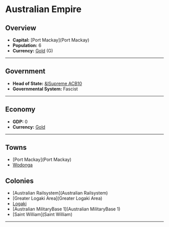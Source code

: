 # Australian Empire

## Overview

- **Capital:** [Port Mackay](Port Mackay)
- **Population:** 6
- **Currency:** [Gold](Gold) (G)

---

## Government

- **Head of State:** [&lSupreme ACB10](ACB10)
- **Governmental System:** Fascist

---

## Economy

- **GDP:** <!--GDP-->0<!--GDP-->
- **Currency:** [Gold](Gold)

---

## Towns

- [Port Mackay](Port Mackay)
- [Wodonga](Wodonga)

## Colonies

- [Australian Railsystem](Australian Railsystem)
- [Greater Logaki Area](Greater Logaki Area)
- [Logaki](Logaki)
- [Australian MilitaryBase 1](Australian MilitaryBase 1)
- [Saint William](Saint William)

---